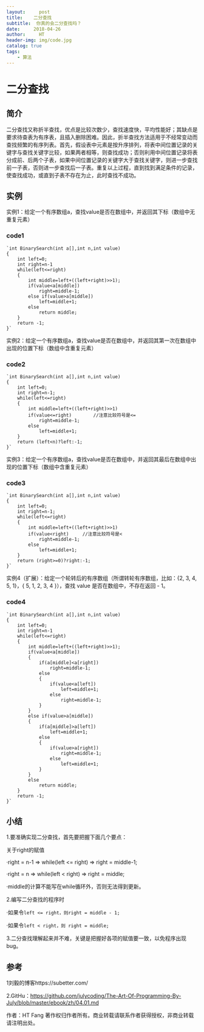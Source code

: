 ```yaml
---
layout:     post                    
title:    二分查找 
subtitle:  你真的会二分查找吗？
date:     2018-04-26            
author:     HT                     
header-img: img/code.jpg   
catalog: true                       
tags:                               
    - 算法
---
```


# 二分查找

## 简介

  二分查找又称折半查找，优点是比较次数少，查找速度快，平均性能好；其缺点是要求待查表为有序表，且插入删除困难。因此，折半查找方法适用于不经常变动而查找频繁的有序列表。首先，假设表中元素是按升序排列，将表中间位置记录的关键字与查找关键字比较，如果两者相等，则查找成功；否则利用中间位置记录将表分成前、后两个子表，如果中间位置记录的关键字大于查找关键字，则进一步查找前一子表，否则进一步查找后一子表。重复以上过程，直到找到满足条件的记录，使查找成功，或直到子表不存在为止，此时查找不成功。
  
## 实例

实例1：给定一个有序数组a，查找value是否在数组中，并返回其下标（数组中无重复元素）

### code1

	`int BinarySearch(int a[],int n,int value)
	{
		int left=0;
		int right=n-1
		while(left<=right)
		{
			int middle=left+((left+right)>>1);
			if(value<a[middle])
				right=middle-1;
			else if(value>a[middle])
				left=middle+1;
			else
				return middle;
		}
		return -1;
	}`

实例2：给定一个有序数组a，查找value是否在数组中，并返回其第一次在数组中出现的位置下标（数组中含重复元素）

### code2

	`int BinarySearch(int a[],int n,int value)
	{
		int left=0;
		int right=n-1;
		while(left<=right)
		{
			int middle=left+((left+right)>>1)
			if(value<=right)		//注意比较符号是<=
				right=middle-1;
			else
				left=middle+1;
		}
		return (left<n)?left:-1;
	}`

实例3：给定一个有序数组a，查找value是否在数组中，并返回其最后在数组中出现的位置下标（数组中含重复元素）

### code3

	`int BinarySearch(int a[],int n,int value)
	{
		int left=0;
		int right=n-1;
		while(left<=right)
		{
			int middle=left+((left+right)>>1)
			if(value<right)		//注意比较符号是<
				right=middle-1;
			else
				left=middle+1;
		}
		return (right>=0)?right:-1;
	}`

实例4（扩展）：给定一个轮转后的有序数组（所谓转轮有序数组，比如：{2, 3, 4, 5, 1}，{ 5, 1, 2, 3, 4 }），查找 value 是否在数组中，不存在返回 - 1。

### code4

	`int BinarySearch(int a[],int n,int value)
	{
		int left=0;
		int right=n-1
		while(left<=right)
		{
			int middle=left+((left+right)>>1);
			if(value<a[middle])
			{
				if(a[middle]<a[right])
					right=middle-1;
				else
				{
					if(value<a[left])
						left=middle+1;
					else
						right=middle-1;
				}
			}
			else if(value>a[middle])
			{
				if(a[middle]>a[left])
					left=middle+1;
				else
				{
					if(value>a[right])
						right=middle-1;
					else
						left=middle+1;
				}
			}		
			else
				return middle;
		}
		return -1;
	}`

## 小结
1.要准确实现二分查找，首先要把握下面几个要点：

关于right的赋值

·right = n-1 => while(left <= right) => right = middle-1;

·right = n => while(left < right) => right = middle;

·middle的计算不能写在while循环外，否则无法得到更新。

2.编写二分查找的程序时

·如果令`left <= right，则right = middle - 1;`

·如果令`left < right，则 right = middle;`

3.二分查找理解起来并不难，关键是把握好各项的赋值要一致，以免程序出现bug。

## 参考
1刘毅的博客https://subetter.com/

2.GitHu：https://github.com/julycoding/The-Art-Of-Programming-By-July/blob/master/ebook/zh/04.01.md

作者：HT Fang
著作权归作者所有。商业转载请联系作者获得授权，非商业转载请注明出处。
